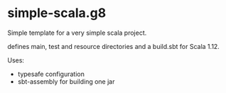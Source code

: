 # simple-scala.g8

Simple template for a very simple scala project.

defines main, test and resource directories and a build.sbt for Scala 1.12.

Uses:
- typesafe configuration
- sbt-assembly for building one jar

